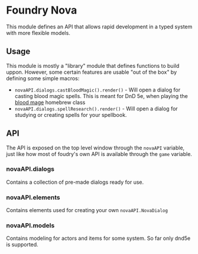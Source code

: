 # Foundry Nova
This module defines an API that allows rapid development in a typed system with more flexible models.

## Usage
This module is mostly a "library" module that defines functions to build uppon.
However, some certain features are usable "out of the box" by defining some simple macros:

 - `novaAPI.dialogs.castBloodMagic().render()` - Will open a dialog for casting blood magic spells. This is meant for DnD 5e, when playing the [blood mage](http://dndncc.wikidot.com/blood-mage) homebrew class
 - `novaAPI.dialogs.spellResearch().render()` - Will open a dialog for studying or creating spells for your spellbook.

## API
The API is exposed on the top level window through the `novaAPI` variable, just like how most of foudry's own API is available through the `game` variable.

### novaAPI.dialogs
Contains a collection of pre-made dialogs ready for use.

### novaAPI.elements
Contains elements used for creating your own `novaAPI.NovaDialog`

### novaAPI.models
Contains modeling for actors and items for some system. So far only dnd5e is supported.
